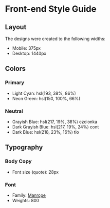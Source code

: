# Front-end Style Guide

## Layout

The designs were created to the following widths:

- Mobile: 375px
- Desktop: 1440px

## Colors

### Primary

- Light Cyan: hsl(193, 38%, 86%)
- Neon Green: hsl(150, 100%, 66%)

### Neutral

- Grayish Blue: hsl(217, 19%, 38%) czcionka
- Dark Grayish Blue: hsl(217, 19%, 24%) cont
- Dark Blue: hsl(218, 23%, 16%) tlo 

## Typography

### Body Copy

- Font size (quote): 28px

### Font

- Family: [Manrope](https://fonts.google.com/specimen/Manrope)
- Weights: 800
